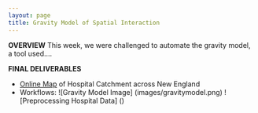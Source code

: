 ```yaml
---
layout: page
title: Gravity Model of Spatial Interaction
---
```

**OVERVIEW**
This week, we were challenged to automate the gravity model, a tool used....

**FINAL DELIVERABLES**
* [Online Map](assets/index.html) of Hospital Catchment across New England
* Workflows:
![Gravity Model Image] (images/gravitymodel.png)
![Preprocessing Hospital Data] ()
